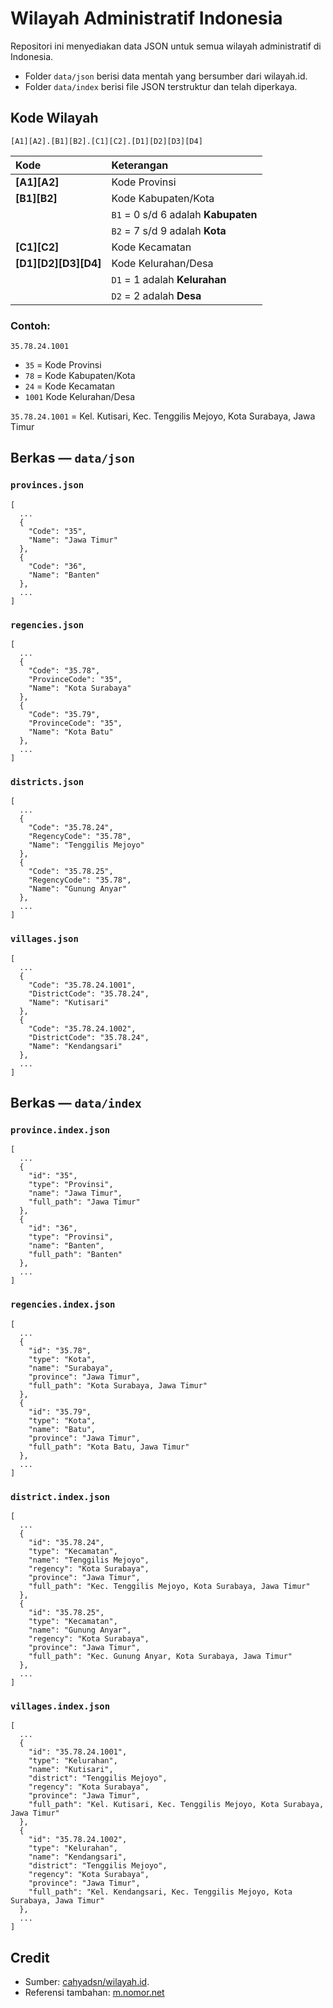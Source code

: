 # Wilayah Administratif Indonesia

Repositori ini menyediakan data JSON untuk semua wilayah administratif di Indonesia.
- Folder `data/json` berisi data mentah yang bersumber dari wilayah.id.
- Folder `data/index` berisi file JSON terstruktur dan telah diperkaya.

## Kode Wilayah

`[A1][A2].[B1][B2].[C1][C2].[D1][D2][D3][D4]`

 | Kode | Keterangan |
 | :--- | :--- |
 | **[A1][A2]** | Kode Provinsi |
 | **[B1][B2]** | Kode Kabupaten/Kota |
 | | `B1` = 0 s/d 6 adalah **Kabupaten** |
 | | `B2` = 7 s/d 9 adalah **Kota** |
 | **[C1][C2]** | Kode Kecamatan |
 | **[D1][D2][D3][D4]** | Kode Kelurahan/Desa |
 | | `D1` = 1 adalah **Kelurahan** |
 | | `D2` = 2 adalah **Desa** |

### Contoh:
`35.78.24.1001`

- `35` = Kode Provinsi
- `78` = Kode Kabupaten/Kota
- `24` = Kode Kecamatan
- `1001` Kode Kelurahan/Desa

`35.78.24.1001` = Kel. Kutisari, Kec. Tenggilis Mejoyo, Kota Surabaya, Jawa Timur


## Berkas — `data/json`

### `provinces.json`
```
[
  ...
  {
    "Code": "35",
    "Name": "Jawa Timur"
  },
  {
    "Code": "36",
    "Name": "Banten"
  },
  ...
]
```

### `regencies.json`
```
[
  ...
  {
    "Code": "35.78",
    "ProvinceCode": "35",
    "Name": "Kota Surabaya"
  },
  {
    "Code": "35.79",
    "ProvinceCode": "35",
    "Name": "Kota Batu"
  },
  ...
]
```

### `districts.json`
```
[
  ...
  {
    "Code": "35.78.24",
    "RegencyCode": "35.78",
    "Name": "Tenggilis Mejoyo"
  },
  {
    "Code": "35.78.25",
    "RegencyCode": "35.78",
    "Name": "Gunung Anyar"
  },
  ...
]
```

### `villages.json`
```
[
  ...
  {
    "Code": "35.78.24.1001",
    "DistrictCode": "35.78.24",
    "Name": "Kutisari"
  },
  {
    "Code": "35.78.24.1002",
    "DistrictCode": "35.78.24",
    "Name": "Kendangsari"
  },
  ...
]
```

## Berkas — `data/index`

### `province.index.json`
```
[
  ...
  {
    "id": "35",
    "type": "Provinsi",
    "name": "Jawa Timur",
    "full_path": "Jawa Timur"
  },
  {
    "id": "36",
    "type": "Provinsi",
    "name": "Banten",
    "full_path": "Banten"
  },
  ...
]
```

### `regencies.index.json`
```
[
  ...
  {
    "id": "35.78",
    "type": "Kota",
    "name": "Surabaya",
    "province": "Jawa Timur",
    "full_path": "Kota Surabaya, Jawa Timur"
  },
  {
    "id": "35.79",
    "type": "Kota",
    "name": "Batu",
    "province": "Jawa Timur",
    "full_path": "Kota Batu, Jawa Timur"
  },
  ...
]
```

### `district.index.json`
```
[
  ...
  {
    "id": "35.78.24",
    "type": "Kecamatan",
    "name": "Tenggilis Mejoyo",
    "regency": "Kota Surabaya",
    "province": "Jawa Timur",
    "full_path": "Kec. Tenggilis Mejoyo, Kota Surabaya, Jawa Timur"
  },
  {
    "id": "35.78.25",
    "type": "Kecamatan",
    "name": "Gunung Anyar",
    "regency": "Kota Surabaya",
    "province": "Jawa Timur",
    "full_path": "Kec. Gunung Anyar, Kota Surabaya, Jawa Timur"
  },
  ...
]
```

### `villages.index.json`
```
[
  ...
  {
    "id": "35.78.24.1001",
    "type": "Kelurahan",
    "name": "Kutisari",
    "district": "Tenggilis Mejoyo",
    "regency": "Kota Surabaya",
    "province": "Jawa Timur",
    "full_path": "Kel. Kutisari, Kec. Tenggilis Mejoyo, Kota Surabaya, Jawa Timur"
  },
  {
    "id": "35.78.24.1002",
    "type": "Kelurahan",
    "name": "Kendangsari",
    "district": "Tenggilis Mejoyo",
    "regency": "Kota Surabaya",
    "province": "Jawa Timur",
    "full_path": "Kel. Kendangsari, Kec. Tenggilis Mejoyo, Kota Surabaya, Jawa Timur"
  },
  ...
]
```

## Credit

- Sumber: [cahyadsn/wilayah.id](https://github.com/cahyadsn/wilayah#change-log).
- Referensi tambahan: [m.nomor.net](https://m.nomor.net/_kodepos.php?_i=kode-wilayah)

